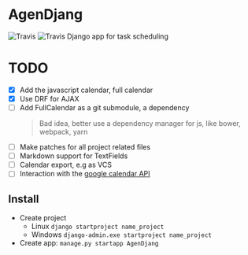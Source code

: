 # AgenDjang
![Travis](https://img.shields.io/badge/Python%20-3.6-brightgreen.svg?style=plastic) ![Travis](https://img.shields.io/badge/Django%20-1.11-brightgreen.svg?style=plastic)
Django app for task scheduling


# TODO
- [X] Add the javascript calendar, full calendar
- [X] Use DRF for AJAX
- [ ] Add FullCalendar as a git submodule, a dependency
    > Bad idea, better use a dependency manager for js, like bower, webpack, yarn
- [ ] Make patches for all project related files
- [ ] Markdown support for TextFields
- [ ] Calendar export, e.g as VCS
- [ ] Interaction with the [google calendar API](https://developers.google.com/google-apps/calendar/quickstart/python)

## Install
- Create project
    - Linux `django startproject name_project`
    - Windows `django-admin.exe startproject name_project`
- Create app: `manage.py startapp AgenDjang`

